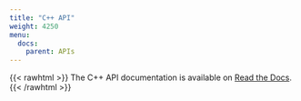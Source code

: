 ```yaml
---
title: "C++ API"
weight: 4250
menu:
  docs:
    parent: APIs
---
```


{{< rawhtml >}}
The C++ API documentation is available on 
<a href="https://zenoh-cpp.readthedocs.io/" target="_blank">Read the Docs</a>.
{{< /rawhtml >}}